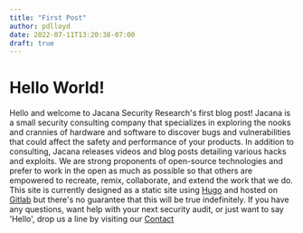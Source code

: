 ```yaml
---
title: "First Post"
author: pdlloyd
date: 2022-07-11T13:20:38-07:00
draft: true
---
```


# Hello World!
Hello and welcome to Jacana Security Research's first blog post! Jacana is a small security consulting company that specializes in exploring the nooks and crannies of hardware and software to discover bugs and vulnerabilities that could affect the safety and performance of your products. In addition to consulting, Jacana releases videos and blog posts detailing various hacks and exploits. We are strong proponents of open-source technologies and prefer to work in the open as much as possible so that others are empowered to recreate, remix, collaborate, and extend the work that we do. This site is currently designed as a static site using [Hugo](https://gohugo.io) and hosted on [Gitlab](https://gitlab.com/jacana-security-research/jacana.io) but there's no guarantee that this will be true indefinitely. If you have any questions, want help with your next security audit, or just want to say 'Hello', drop us a line by visiting our [Contact]()
